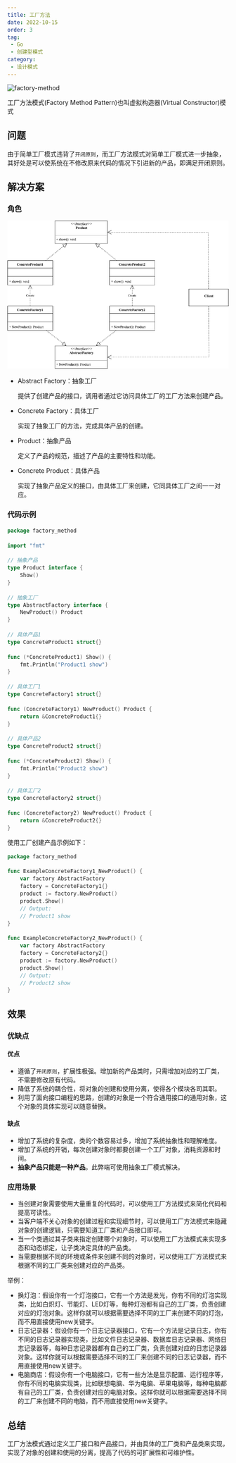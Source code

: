 ```yaml
---
title: 工厂方法
date: 2022-10-15
order: 3
tag:
 - Go
 - 创建型模式
category:
 - 设计模式
---
```


![factory-method](https://refactoringguru.cn/images/patterns/content/factory-method/factory-method-zh-2x.png)

<!-- more -->

工厂方法模式(Factory Method Pattern)也叫虚拟构造器(Virtual Constructor)模式

## 问题

由于简单工厂模式违背了`开闭原则`，而工厂方法模式对简单工厂模式进一步抽象，其好处是可以使系统在不修改原来代码的情况下引进新的产品，即满足开闭原则。

## 解决方案

### 角色

![工厂方法模式](../images/factory-method.png)

- Abstract Factory：抽象工厂

  提供了创建产品的接口，调用者通过它访问具体工厂的工厂方法来创建产品。

- Concrete Factory：具体工厂

  实现了抽象工厂的方法，完成具体产品的创建。

- Product：抽象产品

  定义了产品的规范，描述了产品的主要特性和功能。

- Concrete Product：具体产品

  实现了抽象产品定义的接口，由具体工厂来创建，它同具体工厂之间一一对应。

### 代码示例

```go
package factory_method

import "fmt"

// 抽象产品
type Product interface {
	Show()
}

// 抽象工厂
type AbstractFactory interface {
	NewProduct() Product
}

// 具体产品1
type ConcreteProduct1 struct{}

func (*ConcreteProduct1) Show() {
	fmt.Println("Product1 show")
}

// 具体工厂1
type ConcreteFactory1 struct{}

func (ConcreteFactory1) NewProduct() Product {
	return &ConcreteProduct1{}
}

// 具体产品2
type ConcreteProduct2 struct{}

func (*ConcreteProduct2) Show() {
	fmt.Println("Product2 show")
}

// 具体工厂2
type ConcreteFactory2 struct{}

func (ConcreteFactory2) NewProduct() Product {
	return &ConcreteProduct2{}
}
```

使用工厂创建产品示例如下：

```go
package factory_method

func ExampleConcreteFactory1_NewProduct() {
	var factory AbstractFactory
	factory = ConcreteFactory1{}
	product := factory.NewProduct()
	product.Show()
	// Output:
	// Product1 show
}

func ExampleConcreteFactory2_NewProduct() {
	var factory AbstractFactory
	factory = ConcreteFactory2{}
	product := factory.NewProduct()
	product.Show()
	// Output:
	// Product2 show
}
```

## 效果

### 优缺点

#### 优点

- 遵循了`开闭原则`，扩展性极强。增加新的产品类时，只需增加对应的工厂类，不需要修改原有代码。
- 降低了系统的耦合性，将对象的创建和使用分离，使得各个模块各司其职。
- 利用了面向接口编程的思路，创建的对象是一个符合通用接口的通用对象，这个对象的具体实现可以随意替换。

#### 缺点

- 增加了系统的复杂度，类的个数容易过多，增加了系统抽象性和理解难度。
- 增加了系统的开销，每次创建对象时都要创建一个工厂对象，消耗资源和时间。
- **抽象产品只能是一种产品**。此弊端可使用抽象工厂模式解决。

### 应用场景

- 当创建对象需要使用大量重复的代码时，可以使用工厂方法模式来简化代码和提高可读性。
- 当客户端不关心对象的创建过程和实现细节时，可以使用工厂方法模式来隐藏对象的创建逻辑，只需要知道工厂类和产品接口即可。
- 当一个类通过其子类来指定创建哪个对象时，可以使用工厂方法模式来实现多态和动态绑定，让子类决定具体的产品类。
- 当需要根据不同的环境或条件来创建不同的对象时，可以使用工厂方法模式来根据不同的工厂类来创建对应的产品类。

举例：

- 换灯泡：假设你有一个灯泡接口，它有一个方法是发光，你有不同的灯泡实现类，比如白炽灯、节能灯、LED灯等，每种灯泡都有自己的工厂类，负责创建对应的灯泡对象。这样你就可以根据需要选择不同的工厂来创建不同的灯泡，而不用直接使用new关键字。
- 日志记录器：假设你有一个日志记录器接口，它有一个方法是记录日志，你有不同的日志记录器实现类，比如文件日志记录器、数据库日志记录器、网络日志记录器等，每种日志记录器都有自己的工厂类，负责创建对应的日志记录器对象。这样你就可以根据需要选择不同的工厂来创建不同的日志记录器，而不用直接使用new关键字。
- 电脑商店：假设你有一个电脑接口，它有一些方法是显示配置、运行程序等，你有不同的电脑实现类，比如联想电脑、华为电脑、苹果电脑等，每种电脑都有自己的工厂类，负责创建对应的电脑对象。这样你就可以根据需要选择不同的工厂来创建不同的电脑，而不用直接使用new关键字。

## 总结

工厂方法模式通过定义工厂接口和产品接口，并由具体的工厂类和产品类来实现，实现了对象的创建和使用的分离，提高了代码的可扩展性和可维护性。
